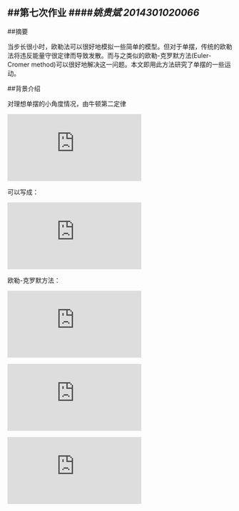 ##第七次作业
####*姚贵斌 2014301020066*
------
##摘要

当步长很小时，欧勒法可以很好地模拟一些简单的模型。但对于单摆，传统的欧勒法将违反能量守很定律而导致发散。而与之类似的欧勒-克罗默方法(Euler-Cromer method)可以很好地解决这一问题。本文即用此方法研究了单摆的一些运动。

##背景介绍

对理想单摆的小角度情况，由牛顿第二定律

![](http://latex.codecogs.com/png.latex?%5Cddot%7B%5Ctheta%20%7D%3D-%5Cfrac%7Bg%7D%7Bl%7D%5Ctheta)

可以写成：

![](http://latex.codecogs.com/png.latex?%5Cdot%7B%5Comega%20%7D%3D-%5Cfrac%7Bg%7D%7Bl%7D%5Ctheta%2C%5Comega%3D%5Cdot%7B%5Ctheta%7D)

欧勒-克罗默方法：

![](http://latex.codecogs.com/png.latex?%5Comega_%7Bi&plus;1%7D%3D%5Comega_i-%28g/l%29%5Ctheta_i%5CDelta%20t)

![](http://latex.codecogs.com/png.latex?%5Ctheta_%7Bi&plus;1%7D%3D%5Ctheta_i&plus;%5Comega_%7Bi&plus;1%7D%5CDelta%20t)

![](http://latex.codecogs.com/png.latex?t_%7Bi&plus;1%7D%3Dt_i&plus;%5CDelta%20t)
